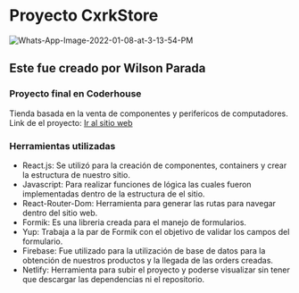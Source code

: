 <h1>Proyecto CxrkStore</h1>
<img src="https://i.ibb.co/T2dJJtY/Whats-App-Image-2022-01-08-at-3-13-54-PM.jpg" alt="Whats-App-Image-2022-01-08-at-3-13-54-PM" border="0">
<h2>Este fue creado por Wilson Parada</h2>
<h3>Proyecto final en Coderhouse</h3>
<span>Tienda basada en la venta de componentes y perifericos de computadores.<span>
<span>Link de el proyecto: <a href="https://cxrkstore.netlify.app">Ir al sitio web</a><span>
  <h3>Herramientas utilizadas</h3>
  <ul>
    <li>React.js: Se utilizó para la creación de componentes, containers y crear la estructura de nuestro sitio.</li>
    <li>Javascript: Para realizar funciones de lógica las cuales fueron implementadas dentro de la estructura de el sitio.</li>
    <li>React-Router-Dom: Herramienta para generar las rutas para navegar dentro del sitio web.</li>
    <li>Formik: Es una libreria creada para el manejo de formularios.</li>
    <li>Yup: Trabaja a la par de Formik con el objetivo de validar los campos del formulario.</li>
    <li>Firebase: Fue utilizado para la utilización de base de datos para la obtención de nuestros productos y la llegada de las orders creadas.</li>
    <li>Netlify: Herramienta para subir el proyecto y poderse visualizar sin tener que descargar las dependencias ni el repositorio.</li>
  </ul>
